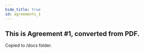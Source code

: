 ```yaml
---
hide_title: true
id: agreements_1
---
```

## This is Agreement #1, converted from PDF.

Copied to /docs folder.